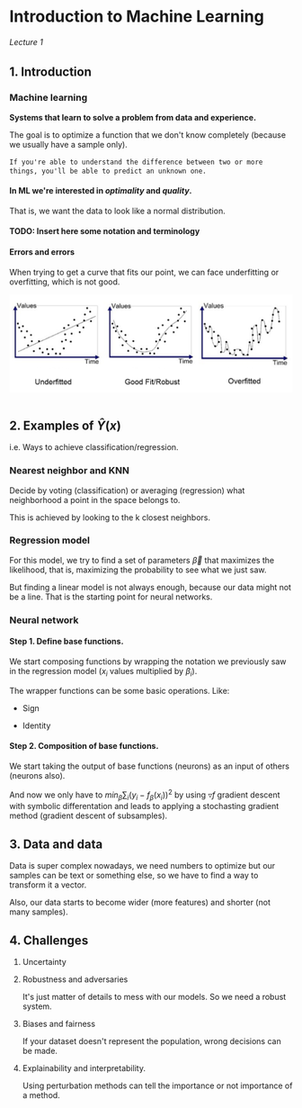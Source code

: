 # Introduction to Machine Learning

###### Lecture 1

## 1. Introduction

### Machine learning

**Systems that learn to solve a problem from data and experience.**

The goal is to optimize a function that we don't know completely (because we usually have a sample only).

    If you're able to understand the difference between two or more things, you'll be able to predict an unknown one.


#### In ML we're interested in *optimality* and *quality*.

That is, we want the data to look like a normal distribution.

#### TODO: Insert here some notation and terminology

#### Errors and errors

When trying to get a curve that fits our point, we can face underfitting or overfitting, which is not good.

<img align='center' src="https://github.com/LuisR-jpg/MUFRAMEX/blob/main/data/Fitting.png?raw=true"/>
<br></br>

## 2. Examples of $\hat{Y}(x)$

i.e. Ways to achieve classification/regression.

### Nearest neighbor and KNN

Decide by voting (classification) or averaging (regression) what neighborhood a point in the space belongs to.

This is achieved by looking to the k closest neighbors.

### Regression model

For this model, we try to find a set of parameters $\vec{\beta}$ that maximizes the likelihood, that is, maximizing the probability to see what we just saw.

But finding a linear model is not always enough, because our data might not be a line. That is the starting point for neural networks.

### Neural network

#### Step 1. Define base functions.

We start composing functions by wrapping the notation we previously saw in the regression model ($x_i$ values multiplied by $\beta_i$).

The wrapper functions can be some basic operations. Like:

- Sign

- Identity

#### Step 2. Composition of base functions.

We start taking the output of base functions (neurons) as an input of others (neurons also).

And now we only have to $min_\beta\sum_i(y_i-f_\beta(x_i))^2$ by using $\triangledown f$ gradient descent with symbolic differentation and leads to applying a stochasting gradient method (gradient descent of subsamples).

## 3. Data and data

Data is super complex nowadays, we need numbers to optimize but our samples can be text or something else, so we have to find a way to transform it a vector.

Also, our data starts to become wider (more features) and shorter (not many samples).

## 4. Challenges

1. Uncertainty

2. Robustness and adversaries

    It's just matter of details to mess with our models. So we need a robust system.

3. Biases and fairness 

    If your dataset doesn't represent the population, wrong decisions can be made. 

4. Explainability and interpretability.

    Using perturbation methods can tell the importance or not importance of a method.

